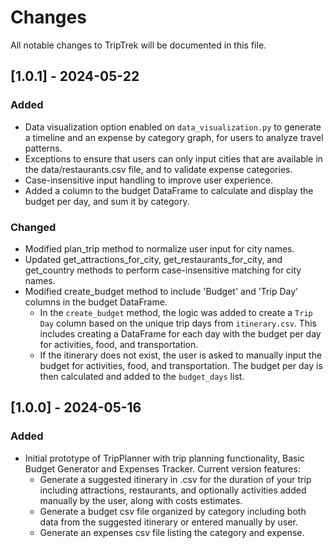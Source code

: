 # Changes 

All notable changes to TripTrek will be documented in this file.

## [1.0.1] - 2024-05-22

### Added
- Data visualization option enabled on `data_visualization.py` to generate a timeline and an expense by category graph, for users to analyze travel patterns.
- Exceptions to ensure that users can only input cities that are available in the data/restaurants.csv file, and to validate expense categories. 
- Case-insensitive input handling to improve user experience.
- Added a column to the budget DataFrame to calculate and display the budget per day, and sum it by category.


### Changed
- Modified plan_trip method to normalize user input for city names.
- Updated get_attractions_for_city, get_restaurants_for_city, and get_country methods to perform case-insensitive matching for city names.
- Modified create_budget method to include 'Budget' and 'Trip Day' columns in the budget DataFrame.
    - In the `create_budget` method, the logic was added to create a `Trip Day` column based on the unique trip days from `itinerary.csv`. This includes creating a DataFrame for each day with the budget per day for activities, food, and transportation.
    - If the itinerary does not exist, the user is asked to manually input the budget for activities, food, and transportation. The budget per day is then calculated and added to the `budget_days` list.


## [1.0.0] - 2024-05-16
### Added
- Initial prototype of TripPlanner with trip planning functionality, Basic Budget Generator and Expenses Tracker. Current version features:
    - Generate a suggested itinerary in .csv for the duration of your trip including attractions, restaurants, and optionally activities added manually by the user, along with costs estimates.
    - Generate a budget csv file organized by category including both data from the suggested itinerary or entered manually by user.
    - Generate an expenses csv file listing the category and expense.

